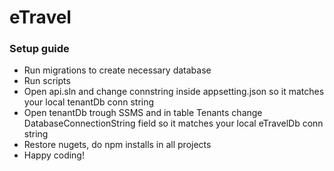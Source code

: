 # eTravel

### Setup guide
- Run migrations to create necessary database
- Run scripts
- Open api.sln and change connstring inside appsetting.json so it matches your local tenantDb conn string
- Open tenantDb trough SSMS and in table Tenants change DatabaseConnectionString field so it matches your local eTravelDb conn string
- Restore nugets, do npm installs in all projects
- Happy coding!
